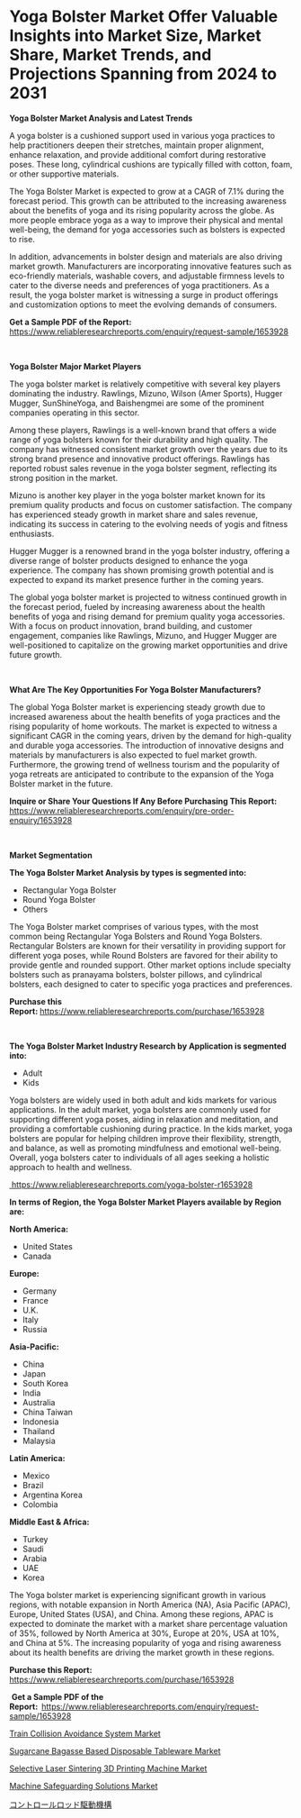 <p><h1>Yoga Bolster Market Offer Valuable Insights into Market Size, Market Share, Market Trends, and Projections Spanning from 2024 to 2031</h1></p><p><strong>Yoga Bolster Market Analysis and Latest Trends</strong></p>
<p><p>A yoga bolster is a cushioned support used in various yoga practices to help practitioners deepen their stretches, maintain proper alignment, enhance relaxation, and provide additional comfort during restorative poses. These long, cylindrical cushions are typically filled with cotton, foam, or other supportive materials.</p><p>The Yoga Bolster Market is expected to grow at a CAGR of 7.1% during the forecast period. This growth can be attributed to the increasing awareness about the benefits of yoga and its rising popularity across the globe. As more people embrace yoga as a way to improve their physical and mental well-being, the demand for yoga accessories such as bolsters is expected to rise.</p><p>In addition, advancements in bolster design and materials are also driving market growth. Manufacturers are incorporating innovative features such as eco-friendly materials, washable covers, and adjustable firmness levels to cater to the diverse needs and preferences of yoga practitioners. As a result, the yoga bolster market is witnessing a surge in product offerings and customization options to meet the evolving demands of consumers.</p></p>
<p><strong>Get a Sample PDF of the Report:&nbsp;</strong> <a href="https://www.reliableresearchreports.com/enquiry/request-sample/1653928">https://www.reliableresearchreports.com/enquiry/request-sample/1653928</a></p>
<p>&nbsp;</p>
<p><strong>Yoga Bolster Major Market Players</strong></p>
<p><p>The yoga bolster market is relatively competitive with several key players dominating the industry. Rawlings, Mizuno, Wilson (Amer Sports), Hugger Mugger, SunShineYoga, and Baishengmei are some of the prominent companies operating in this sector.</p><p>Among these players, Rawlings is a well-known brand that offers a wide range of yoga bolsters known for their durability and high quality. The company has witnessed consistent market growth over the years due to its strong brand presence and innovative product offerings. Rawlings has reported robust sales revenue in the yoga bolster segment, reflecting its strong position in the market.</p><p>Mizuno is another key player in the yoga bolster market known for its premium quality products and focus on customer satisfaction. The company has experienced steady growth in market share and sales revenue, indicating its success in catering to the evolving needs of yogis and fitness enthusiasts.</p><p>Hugger Mugger is a renowned brand in the yoga bolster industry, offering a diverse range of bolster products designed to enhance the yoga experience. The company has shown promising growth potential and is expected to expand its market presence further in the coming years.</p><p>The global yoga bolster market is projected to witness continued growth in the forecast period, fueled by increasing awareness about the health benefits of yoga and rising demand for premium quality yoga accessories. With a focus on product innovation, brand building, and customer engagement, companies like Rawlings, Mizuno, and Hugger Mugger are well-positioned to capitalize on the growing market opportunities and drive future growth.</p></p>
<p>&nbsp;</p>
<p><strong>What Are The Key Opportunities For Yoga Bolster Manufacturers?</strong></p>
<p><p>The global Yoga Bolster market is experiencing steady growth due to increased awareness about the health benefits of yoga practices and the rising popularity of home workouts. The market is expected to witness a significant CAGR in the coming years, driven by the demand for high-quality and durable yoga accessories. The introduction of innovative designs and materials by manufacturers is also expected to fuel market growth. Furthermore, the growing trend of wellness tourism and the popularity of yoga retreats are anticipated to contribute to the expansion of the Yoga Bolster market in the future.</p></p>
<p><strong>Inquire or Share Your Questions If Any Before Purchasing This Report:</strong> <a href="https://www.reliableresearchreports.com/enquiry/pre-order-enquiry/1653928">https://www.reliableresearchreports.com/enquiry/pre-order-enquiry/1653928</a></p>
<p>&nbsp;</p>
<p><strong>Market Segmentation</strong></p>
<p><strong>The Yoga Bolster Market Analysis by types is segmented into:</strong></p>
<p><ul><li>Rectangular Yoga Bolster</li><li>Round Yoga Bolster</li><li>Others</li></ul></p>
<p><p>The Yoga Bolster market comprises of various types, with the most common being Rectangular Yoga Bolsters and Round Yoga Bolsters. Rectangular Bolsters are known for their versatility in providing support for different yoga poses, while Round Bolsters are favored for their ability to provide gentle and rounded support. Other market options include specialty bolsters such as pranayama bolsters, bolster pillows, and cylindrical bolsters, each designed to cater to specific yoga practices and preferences.</p></p>
<p><strong>Purchase this Report:&nbsp;</strong><a href="https://www.reliableresearchreports.com/purchase/1653928">https://www.reliableresearchreports.com/purchase/1653928</a></p>
<p>&nbsp;</p>
<p><strong>The Yoga Bolster Market Industry Research by Application is segmented into:</strong></p>
<p><ul><li>Adult</li><li>Kids</li></ul></p>
<p><p>Yoga bolsters are widely used in both adult and kids markets for various applications. In the adult market, yoga bolsters are commonly used for supporting different yoga poses, aiding in relaxation and meditation, and providing a comfortable cushioning during practice. In the kids market, yoga bolsters are popular for helping children improve their flexibility, strength, and balance, as well as promoting mindfulness and emotional well-being. Overall, yoga bolsters cater to individuals of all ages seeking a holistic approach to health and wellness.</p></p>
<p><a href="https://www.reliableresearchreports.com/yoga-bolster-r1653928">&nbsp;https://www.reliableresearchreports.com/yoga-bolster-r1653928</a></p>
<p><strong>In terms of Region, the Yoga Bolster Market Players available by Region are:</strong></p>
<p>
    <p> <strong> North America: </strong>
        <ul>
            <li>United States</li>
            <li>Canada</li>
        </ul>
        </p> 
    <p> <strong> Europe: </strong>
        <ul>
            <li>Germany</li>
            <li>France</li>
            <li>U.K.</li>
            <li>Italy</li>
            <li>Russia</li>
        </ul>
        </p> 
    <p> <strong> Asia-Pacific: </strong>
        <ul>
            <li>China</li>
            <li>Japan</li>
            <li>South Korea</li>
            <li>India</li>
            <li>Australia</li>
            <li>China Taiwan</li>
            <li>Indonesia</li>
            <li>Thailand</li>
            <li>Malaysia</li>
        </ul>
        </p> 
    <p> <strong> Latin America: </strong>
        <ul>
            <li>Mexico</li>
            <li>Brazil</li>
            <li>Argentina Korea</li>
            <li>Colombia</li>
        </ul>
        </p> 
    <p> <strong> Middle East & Africa: </strong>
        <ul>
            <li>Turkey</li>
            <li>Saudi</li>
            <li>Arabia</li>
            <li>UAE</li>
            <li>Korea</li>
        </ul>
    </p>
    </p>
<p><p>The Yoga bolster market is experiencing significant growth in various regions, with notable expansion in North America (NA), Asia Pacific (APAC), Europe, United States (USA), and China. Among these regions, APAC is expected to dominate the market with a market share percentage valuation of 35%, followed by North America at 30%, Europe at 20%, USA at 10%, and China at 5%. The increasing popularity of yoga and rising awareness about its health benefits are driving the market growth in these regions.</p></p>
<p><strong>Purchase this Report: </strong><a href="https://www.reliableresearchreports.com/purchase/1653928">https://www.reliableresearchreports.com/purchase/1653928</a></p>
<p>&nbsp;<strong>Get a Sample PDF of the Report:&nbsp;&nbsp;</strong><a href="https://www.reliableresearchreports.com/enquiry/request-sample/1653928">https://www.reliableresearchreports.com/enquiry/request-sample/1653928</a></p>
<p><strong></strong></p>
<p><p><a href="https://github.com/AlysaLedner2023/Market-Research-Report-List-1/blob/main/train-collision-avoidance-system-market.md">Train Collision Avoidance System Market</a></p><p><a href="https://www.linkedin.com/pulse/sugarcane-bagasse-based-disposable-tableware-market-outlook-z04tf">Sugarcane Bagasse Based Disposable Tableware Market</a></p><p><a href="https://www.linkedin.com/pulse/selective-laser-sintering-3d-printing-machine-market-furnishes-q9t5c">Selective Laser Sintering 3D Printing Machine Market</a></p><p><a href="https://github.com/Sherrillcrooksxa8i18ucf2m/Market-Research-Report-List-2/blob/main/machine-safeguarding-solutions-market.md">Machine Safeguarding Solutions Market</a></p><p><a href="https://github.com/deonnorth8/Market-Research-Report-List-1/blob/main/524678355494.md">コントロールロッド駆動機構</a></p></p>